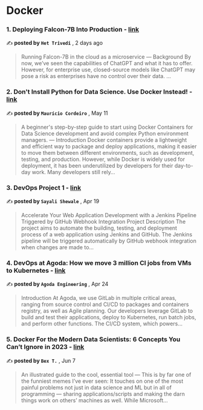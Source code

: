 
<h1>Docker</h1>
<h3>1. Deploying Falcon-7B Into Production - <a href=https://medium.com/towards-data-science/deploying-falcon-7b-into-production-6dd28bb79373?source=tag_page---------0-85--------------------84759416_55fa_4b05_9918_17d9a786bab1-------17 target="_blank" rel="noopener noreferrer">link</a></h3>

✍️ **posted by `Het Trivedi`** , <date>2 days ago</date>

<blockquote>Running Falcon-7B in the cloud as a microservice —  Background By now, we’ve seen the capabilities of ChatGPT and what it has to offer. However, for enterprise use, closed-source models like ChatGPT may pose a risk as enterprises have no control over their data. …</blockquote>

<h3>2. Don't Install Python for Data Science. Use Docker Instead! - <a href=https://medium.com/better-programming/dont-install-python-for-data-science-use-docker-instead-bb61c585febc?source=tag_page---------1-85--------------------84759416_55fa_4b05_9918_17d9a786bab1-------17 target="_blank" rel="noopener noreferrer">link</a></h3>

✍️ **posted by `Maurício Cordeiro`** , <date>May 11</date>

<blockquote>A beginner's step-by-step guide to start using Docker Containers for Data Science development and avoid complex Python environment managers. —  Introduction Docker containers provide a lightweight and efficient way to package and deploy applications, making it easier to move them between different environments, such as development, testing, and production. However, while Docker is widely used for deployment, it has been underutilized by developers for their day-to-day work. Many developers still rely…</blockquote>

<h3>3. DevOps Project 1 - <a href=https://medium.com/@sayalishewale12/devops-project-1-e4a5c994e18a?source=tag_page---------2-85--------------------84759416_55fa_4b05_9918_17d9a786bab1-------17 target="_blank" rel="noopener noreferrer">link</a></h3>

✍️ **posted by `Sayali Shewale`** , <date>Apr 19</date>

<blockquote>Accelerate Your Web Application Development with a Jenkins Pipeline Triggered by GitHub Webhook Integration Project Description The project aims to automate the building, testing, and deployment process of a web application using Jenkins and GitHub. The Jenkins pipeline will be triggered automatically by GitHub webhook integration when changes are made to…</blockquote>

<h3>4. DevOps at Agoda: How we move 3 million CI jobs from VMs to Kubernetes - <a href=https://medium.com/agoda-engineering/devops-at-agoda-how-we-move-3-million-ci-pipelines-from-vms-to-kubernetes-c05a59b60fb1?source=tag_page---------3-85--------------------84759416_55fa_4b05_9918_17d9a786bab1-------17 target="_blank" rel="noopener noreferrer">link</a></h3>

✍️ **posted by `Agoda Engineering`** , <date>Apr 24</date>

<blockquote>Introduction At Agoda, we use GitLab in multiple critical areas, ranging from source control and CI/CD to packages and containers registry, as well as Agile planning. Our developers leverage GitLab to build and test their applications, deploy to Kubernetes, run batch jobs, and perform other functions. The CI/CD system, which powers…</blockquote>

<h3>5. Docker For the Modern Data Scientists: 6 Concepts You Can’t Ignore in 2023 - <a href=https://medium.com/towards-data-science/docker-for-the-modern-data-scientists-6-concepts-you-cant-ignore-in-2023-8c9477e1f4a5?source=tag_page---------4-85--------------------84759416_55fa_4b05_9918_17d9a786bab1-------17 target="_blank" rel="noopener noreferrer">link</a></h3>

✍️ **posted by `Bex T.`** , <date>Jun 7</date>

<blockquote>An illustrated guide to the cool, essential tool —  This is by far one of the funniest memes I’ve ever seen: It touches on one of the most painful problems not just in data science and ML but in all of programming — sharing applications/scripts and making the darn things work on others’ machines as well. While Microsoft…</blockquote>

